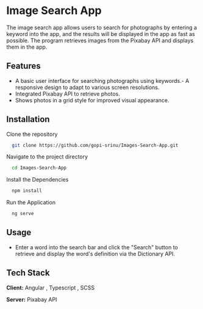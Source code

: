 
# Image Search App

The image search app allows users to search for photographs by entering a keyword into the app, and the results will be displayed in the app as fast as possible. The program retrieves images from the Pixabay API and displays them in the app.


## Features

- A basic user interface for searching photographs using keywords.- A responsive design to adapt to various screen resolutions.
- Integrated Pixabay API to retrieve photos.
- Shows photos in a grid style for improved visual appearance.


## Installation

Clone the repository

```bash
  git clone https://github.com/gopi-srinu/Images-Search-App.git
```
Navigate to the project directory
```bash
  cd Images-Search-App
```
Install the Dependencies
```bash
  npm install
```
Run the Application
```bash
  ng serve
```

## Usage
- Enter a word into the search bar and click the "Search" button to retrieve and display the word's definition via the Dictionary API.


## Tech Stack

**Client:** Angular , Typescript , SCSS

**Server:** Pixabay API


